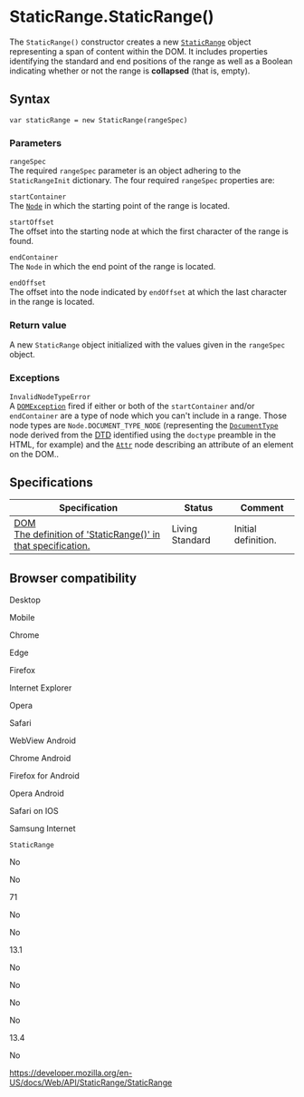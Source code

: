 StaticRange.StaticRange()
=========================

The `StaticRange()` constructor creates a new [`StaticRange`](../staticrange) object representing a span of content within the DOM. It includes properties identifying the standard and end positions of the range as well as a Boolean indicating whether or not the range is **collapsed** (that is, empty).

Syntax
------

    var staticRange = new StaticRange(rangeSpec)

### Parameters

`rangeSpec`  
The required `rangeSpec` parameter is an object adhering to the <span class="page-not-created">`StaticRangeInit`</span> dictionary. The four required `rangeSpec` properties are:

`startContainer`  
The [`Node`](../node) in which the starting point of the range is located.

`startOffset`  
The offset into the starting node at which the first character of the range is found.

`endContainer`  
The `Node` in which the end point of the range is located.

`endOffset`  
The offset into the node indicated by `endOffset` at which the last character in the range is located.

### Return value

A new `StaticRange` object initialized with the values given in the `rangeSpec` object.

### Exceptions

`InvalidNodeTypeError`  
A [`DOMException`](../domexception) fired if either or both of the `startContainer` and/or `endContainer` are a type of node which you can't include in a range. Those node types are `Node.DOCUMENT_TYPE_NODE` (representing the [`DocumentType`](../documenttype) node derived from the [DTD](https://developer.mozilla.org/en-US/docs/Glossary/Doctype) identified using the `doctype` preamble in the HTML, for example) and the [`Attr`](../attr) node describing an attribute of an element on the DOM..

Specifications
--------------

<table><thead><tr class="header"><th>Specification</th><th>Status</th><th>Comment</th></tr></thead><tbody><tr class="odd"><td><a href="https://dom.spec.whatwg.org/#dom-staticrange-staticrange">DOM<br />
<span class="small">The definition of 'StaticRange()' in that specification.</span></a></td><td><span class="spec-living">Living Standard</span></td><td>Initial definition.</td></tr></tbody></table>

Browser compatibility
---------------------

Desktop

Mobile

Chrome

Edge

Firefox

Internet Explorer

Opera

Safari

WebView Android

Chrome Android

Firefox for Android

Opera Android

Safari on IOS

Samsung Internet

`StaticRange`

No

No

71

No

No

13.1

No

No

No

No

13.4

No

<a href="https://developer.mozilla.org/en-US/docs/Web/API/StaticRange/StaticRange" class="_attribution-link">https://developer.mozilla.org/en-US/docs/Web/API/StaticRange/StaticRange</a>
